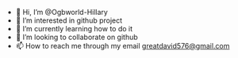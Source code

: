 - 👋 Hi, I’m @Ogbworld-Hillary
- 👀 I’m interested in github project
- 🌱 I’m currently learning how to do it
- 💞️ I’m looking to collaborate on github
- 📫 How to reach me through my email greatdavid576@gmail.com

<!---
Ogbworld-Hillary/Ogbworld-Hillary is a ✨ special ✨ repository because its `README.md` (this file) appears on your GitHub profile.
Thanks
